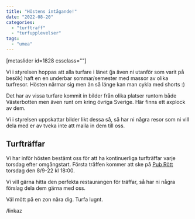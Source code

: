 ```yaml
---
title: "Höstens intågande!"
date: "2022-08-20"
categories: 
  - "turftraff"
  - "turfupplevelser"
tags: 
  - "umea"
---
```


\[metaslider id=1828 cssclass=""\]

Vi i styrelsen hoppas att alla turfare i länet (ja även ni utanför som varit på besök) haft en en underbar sommar/semester med massor av olika turfresor. Hösten närmar sig men än så länge kan man cykla med shorts :)

Det har av vissa turfare kommit in bilder från olika platser runtom både Västerbotten men även runt om kring övriga Sverige. Här finns ett axplock av dem.

Vi i styrelsen uppskattar bilder likt dessa så, så har ni några resor som ni vill dela med er av tveka inte att maila in dem till oss.

## Turfträffar

Vi har inför hösten bestämt oss för att ha kontinuerliga turfträffar varje torsdag efter omgångstart. Första träffen kommer att ske på [Pub Rött](http://pubrott.se) torsdag den 8/9-22 kl 18:00.

Vi vill gärna hitta den perfekta restaurangen för träffar, så har ni några förslag dela dem gärna med oss.

Väl mött på en zon nära dig. Turfa lugnt.

/linkaz
